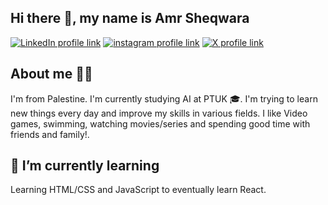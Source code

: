 ## Hi there 👋, my name is Amr Sheqwara
[![LinkedIn profile link](https://img.shields.io/badge/LinkedIn-0077B5?style=for-the-badge&logo=linkedin&logoColor=white)](https://linkedin.com/in/amr-sheqwara-636600326)
[![instagram profile link](https://img.shields.io/badge/Instagram-E4405F?style=for-the-badge&logo=instagram&logoColor=white)](https://instagram.com/amr_sheqwara_)
[![X profile link](https://img.shields.io/badge/Twitter-000000?style=for-the-badge&logo=X&logoColor=white)](https://x.com/amr_sheqwara_)

## About me 🙋‍♂️
I'm from Palestine. I'm currently studying AI at PTUK 🎓.
I'm trying to learn new things every day and improve my skills in various fields. 
I like Video games, swimming, watching movies/series and spending good time with friends and family!.

## 🌱 I’m currently learning
Learning HTML/CSS and JavaScript to eventually learn React.


<!--
**Amr-Sheqwara/Amr-Sheqwara** is a ✨ _special_ ✨ repository because its `README.md` (this file) appears on your GitHub profile.

Here are some ideas to get you started:

- 🔭 I’m currently working on ...
- 🌱 I’m currently learning ...
- 👯 I’m looking to collaborate on ...
- 🤔 I’m looking for help with ...
- 💬 Ask me about ...
- 📫 How to reach me: ...
- 😄 Pronouns: ...
- ⚡ Fun fact: ...
-->
